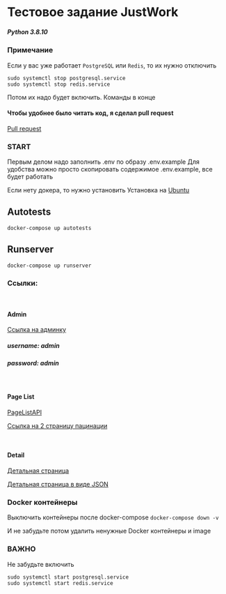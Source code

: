 # Тестовое задание JustWork
##### Python 3.8.10


### Примечание
Если у вас уже работает `PostgreSQL` или `Redis`, то их нужно отключить
````
sudo systemctl stop postgresql.service 
sudo systemctl stop redis.service
````
Потом их надо будет включить. Команды в конце
<br>

#### Чтобы удобнее было читать код, я сделал pull request
[Pull request](https://github.com/Rskeldi/Test-Job/pull/1/files)


### START

Первым делом надо заполнить .env по образу .env.example
Для удобства можно просто скопировать содержимое .env.example, все будет работать

Если нету докера, то нужно установить
Установка на 
[Ubuntu](https://www.digitalocean.com/community/tutorials/docker-ubuntu-18-04-1-ru)




## Autotests

`docker-compose up autotests`

## Runserver

`docker-compose up runserver`

### Ссылки:
<br>

#### Admin
[Ссылка на админку](http://0.0.0.0:8000/admin/)
##### username: admin
##### password: admin
<br>

#### Page List
[PageListAPI](http://0.0.0.0:8000/api/v1/)

[Ссылка на 2 страницу пацинации](http://0.0.0.0:8000/api/v1/?page=2)

<br>

#### Detail 
[Детальная страница](http://0.0.0.0:8000/api/v1/1/)

[Детальная страница в виде JSON](http://0.0.0.0:8000/api/v1/1/?format=json)

### Docker контейнеры
Выключить контейнеры после docker-compose
`docker-compose down -v`

И не забудьте потом удалить ненужные Docker контейнеры и image

### ВАЖНО
Не забудьте включить 
````
sudo systemctl start postgresql.service 
sudo systemctl start redis.service
